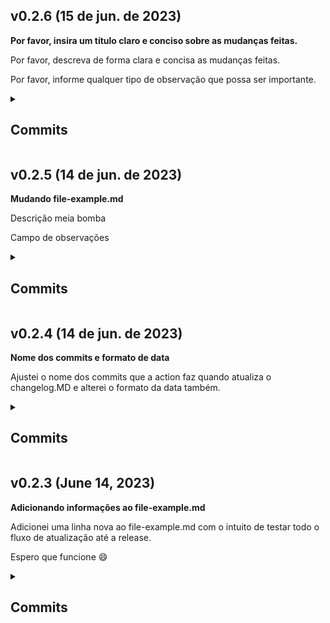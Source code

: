 ## v0.2.6 (15 de jun. de 2023) 
<p> <b> Por favor, insira um título claro e conciso sobre as mudanças feitas. </b> </p> 
<p> Por favor, descreva de forma clara e concisa as mudanças feitas. </p> 
<P> Por favor, informe qualquer tipo de observação que possa ser importante. </p> 

<details> <summary><h2>Commits</h2></summary> 

| Commit | Messsage | Author |
| -- | -- | -- |
| <a href="https://github.com/AntonioGally/github-actions-learning/commit/df45b0bd2dfc9602caf61dce1137996cbee2194c">df45b0b</a> | fix: :bug: Changed the name and the color | <img width="30px" src="https://avatars.githubusercontent.com/u/68209906?v=4"/> 
| <a href="https://github.com/AntonioGally/github-actions-learning/commit/2fd793fe24c10f0cd423b1d95fbf3dc645851f8a">2fd793f</a> | fix: :bug: Changed the name and the color | <img width="30px" src="https://avatars.githubusercontent.com/u/68209906?v=4"/> 

</details>

## v0.2.5 (14 de jun. de 2023) 
<p> <b> Mudando file-example.md </b> </p> 
<p> Descrição meia bomba </p> 
<P> Campo de observações </p> 

<details> <summary><h2>Commits</h2></summary> 

| Commit | Messsage | Author |
| -- | -- | -- |
| <a href="https://github.com/AntonioGally/github-actions-learning/commit/864b7eb9f39e2daff10cefb44de300e24cf36fb7">864b7eb</a> | Adding file changes | <img width="30px" src="https://avatars.githubusercontent.com/u/68209906?v=4"/> 

</details>

## v0.2.4 (14 de jun. de 2023) 
<p> <b> Nome dos commits e formato de data </b> </p> 
<p> Ajustei o nome dos commits que a action faz quando atualiza o changelog.MD e alterei o formato da data também. </p> 
<P>  </p> 

<details> <summary><h2>Commits</h2></summary> 

| Commit | Messsage | Author |
| -- | -- | -- |
| <a href="https://github.com/AntonioGally/github-actions-learning/commit/d31e4603d730405112aafa70f60685cacb04db1b">d31e460</a> | fix: :bug: Adjusting commit name | <img width="30px" src="https://avatars.githubusercontent.com/u/68209906?v=4"/> 

</details>

## v0.2.3 (June 14, 2023) 
<p> <b> Adicionando informações ao file-example.md </b> </p> 
<p> Adicionei uma linha nova ao file-example.md  com o intuito de testar todo o fluxo de atualização até a release. </p> 
<P> Espero que funcione 😄 </p> 

<details> <summary><h2>Commits</h2></summary> 

| Commit | Messsage | Author |
| -- | -- | -- |
| <a href="https://github.com/AntonioGally/github-actions-learning/commit/7d53e37699502e32150da319ac6547098ebcd2a1">7d53e37</a> | fix: :bug: Adjusting git add process | <img width="30px" src="https://avatars.githubusercontent.com/u/68209906?v=4"/> 
| <a href="https://github.com/AntonioGally/github-actions-learning/commit/1dc9b62f5e7b082410138cbaaef165abfe748a53">1dc9b62</a> | Merge branch 'main' into release/file-changes | <img width="30px" src="https://avatars.githubusercontent.com/u/68209906?v=4"/> 

</details>

